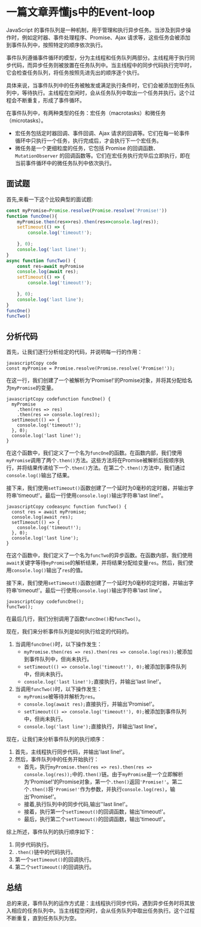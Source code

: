 # 一篇文章弄懂js中的Event-loop

JavaScript 的事件队列是一种机制，用于管理和执行异步任务。当涉及到异步操作时，例如定时器、事件处理程序、Promise、Ajax 请求等，这些任务会被添加到事件队列中，按照特定的顺序依次执行。

事件队列遵循事件循环的模型，分为主线程和任务队列两部分。主线程用于执行同步代码，而异步任务则被放置在任务队列中。当主线程中的同步代码执行完毕时，它会检查任务队列，将任务按照先进先出的顺序逐个执行。

具体来说，当事件队列中的任务被触发或满足执行条件时，它们会被添加到任务队列中，等待执行。主线程在空闲时，会从任务队列中取出一个任务并执行。这个过程会不断重复，形成了事件循环。

在事件队列中，有两种类型的任务：宏任务（macrotasks）和微任务（microtasks）。

- 宏任务包括定时器回调、事件回调、Ajax 请求的回调等。它们在每一轮事件循环中只执行一个任务，执行完成后，才会执行下一个宏任务。
- 微任务是一个更细粒度的任务，它包括 Promise 的回调函数、`MutationObserver` 的回调函数等。它们在宏任务执行完毕后立即执行，即在当前事件循环中的微任务队列中依次执行。

## 面试题

首先,来看一下这个比较典型的面试题:

```js
const myPromise=Promise.resolve(Promise.resolve('Promise!'))
function funcOne(){
    myPromise.then(res=>res).then(res=>console.log(res));
    setTimeout(() => {
        console.log('timeout!');
        
    }, 0);
    console.log('last line!');
}
async function funcTwo() {
    const res=await myPromise
    console.log(await res);
    setTimeout(() => {
        console.log('timeout!');
        
    }, 0);
    console.log('last line');
}
funcOne()
funcTwo()
```

## 分析代码

首先，让我们逐行分析给定的代码，并说明每一行的作用：

```
javascriptCopy code
const myPromise = Promise.resolve(Promise.resolve('Promise!'));
```

在这一行，我们创建了一个被解析为'Promise!'的Promise对象，并将其分配给名为`myPromise`的变量。

```
javascriptCopy codefunction funcOne() {
  myPromise
    .then(res => res)
    .then(res => console.log(res));
  setTimeout(() => {
    console.log('timeout!');
  }, 0);
  console.log('last line!');
}
```

在这个函数中，我们定义了一个名为`funcOne`的函数。在函数内部，我们使用`myPromise`调用了两个`.then()`方法。这些方法将在Promise被解析后按顺序执行，并将结果传递给下一个`.then()`方法。在第二个`.then()`方法中，我们通过`console.log()`输出了结果。

接下来，我们使用`setTimeout()`函数创建了一个延时为0毫秒的定时器，并输出字符串'timeout!'。最后一行使用`console.log()`输出字符串'last line!'。

```
javascriptCopy codeasync function funcTwo() {
  const res = await myPromise;
  console.log(await res);
  setTimeout(() => {
    console.log('timeout!');
  }, 0);
  console.log('last line');
}
```

在这个函数中，我们定义了一个名为`funcTwo`的异步函数。在函数内部，我们使用`await`关键字等待`myPromise`的解析结果，并将结果分配给变量`res`。然后，我们使用`console.log()`输出了`res`的值。

接下来，我们使用`setTimeout()`函数创建了一个延时为0毫秒的定时器，并输出字符串'timeout!'。最后一行使用`console.log()`输出字符串'last line'。

```
javascriptCopy codefuncOne();
funcTwo();
```

在最后几行，我们分别调用了函数`funcOne()`和`funcTwo()`。

现在，我们来分析事件队列是如何执行给定的代码的。

1. 当调用`funcOne()`时，以下操作发生：
   - `myPromise.then(res => res).then(res => console.log(res));`被添加到事件队列中，但尚未执行。
   - `setTimeout(() => console.log('timeout!'), 0);`被添加到事件队列中，但尚未执行。
   - `console.log('last line!');`直接执行，并输出'last line!'。
2. 当调用`funcTwo()`时，以下操作发生：
   - `myPromise`被等待并解析为`res`。
   - `console.log(await res);`直接执行，并输出'Promise!'。
   - `setTimeout(() => console.log('timeout!'), 0);`被添加到事件队列中，但尚未执行。
   - `console.log('last line');`直接执行，并输出'last line'。

现在，让我们来分析事件队列的执行顺序：

1. 首先，主线程执行同步代码，并输出'last line!'。
2. 然后，事件队列中的任务开始执行：
   - 首先，执行`myPromise.then(res => res).then(res => console.log(res));`中的`.then()`链。由于`myPromise`是一个立即解析为'Promise!'的Promise对象，第一个`.then()`返回`'Promise!'`。第二个`.then()`将`'Promise!'`作为参数，并执行`console.log(res)`，输出'Promise!'。
   - 接着,执行队列中的同步代码,输出''last line!'。
   - 接着，执行第一个`setTimeout()`的回调函数，输出'timeout!'。
   - 最后，执行第二个`setTimeout()`的回调函数，输出'timeout!'。

综上所述，事件队列的执行顺序如下：

1. 同步代码执行。
2. `.then()`链中的代码执行。
3. 第一个`setTimeout()`的回调执行。
4. 第二个`setTimeout()`的回调执行。

## 总结

总的来说，事件队列的运作方式是：主线程执行同步代码，遇到异步任务时将其放入相应的任务队列中。当主线程空闲时，会从任务队列中取出任务执行。这个过程不断重复，直到任务队列为空。